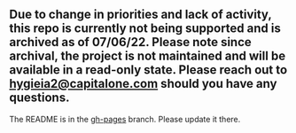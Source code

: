 ## Due to change in priorities and lack of activity, this repo is currently not being supported and is archived as of 07/06/22. Please note since archival, the project is not maintained and will be available in a read-only state. Please reach out to hygieia2@capitalone.com should you have any questions.

The README is in the [gh-pages](https://github.com/capitalone/Hygieia/blob/gh-pages/pages/hygieia/collectors/deploy/xldeploy.md) branch. Please update it there.
